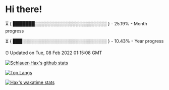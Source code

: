 # Hi there!

⏳ { ███████░░░░░░░░░░░░░░░░░░░░░░░ } - 25.19% - Month progress

⏳ { ███░░░░░░░░░░░░░░░░░░░░░░░░░░░ } - 10.43% - Year progress

⏰ Updated on Tue, 08 Feb 2022 01:15:08 GMT


[![Schlauer-Hax's github stats](https://github-readme-stats.vercel.app/api?username=Schlauer-Hax&show_icons=true&theme=dark&count_private=true)](https://github.com/Schlauer-Hax)


[![Top Langs](https://github-readme-stats.vercel.app/api/top-langs/?username=Schlauer-Hax&layout=compact&theme=dark)](https://github.com/Schlauer-Hax?tab=repositories)


[![Hax's wakatime stats](https://github-readme-stats.vercel.app/api/wakatime?username=Hax&theme=dark)](https://wakatime.com/@Hax)

